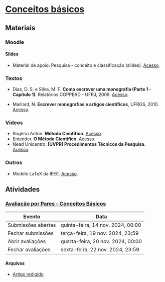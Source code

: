 # [Conceitos básicos](https://ead.ufjf.br/course/view.php?id=7440#coursecontentcollapse3)

## Materiais

### Moodle

#### Slides

- Material de apoio: Pesquisa - conceito e classificação (slides). [Acesso](https://ead.ufjf.br/mod/resource/view.php?id=429693).

### Textos

- Dias, D. S. e Silva, M. F. **Como escrever uma monografia (Parte 1 - Capítulo 1)**. Relatórios COPPEAD - UFRJ, 2009. [Acesso](https://ead.ufjf.br/pluginfile.php/1888322/course/section/97869/como-escrever-uma-monografia-donaldo-de-souza-dias-monica-ferreira-da-silva.pdf).

- Maillard, N. **Escrever monografias e artigos científicos**, UFRGS, 2010. [Acesso](http://www.inf.ufrgs.br/~nicolas/writing_papers_essays.html).

### Vídeos

- Rogério Anton. **Método Científico**. [Acesso](https://youtu.be/eRDBggKy0js).
- Entender. **O Método Científico**. [Acesso](https://youtu.be/ib3fLWeJFSE).
- Nead Unicentro. **[UVPR] Procedimentos Técnicos da Pesquisa**. [Acesso](https://youtu.be/iodDhTFCMwc).

### Outros

- Modelo LaTeX da IEEE. [Acesso](https://www.overleaf.com/latex/templates/ieee-conference-latex-template/hkfsmxcvymyk).

## Atividades

### [Avaliação por Pares - Conceitos Básicos](https://ead.ufjf.br/mod/assign/view.php?id=429694)

| Evento             | Data                              |
| ------------------ | --------------------------------- |
| Submissões abertas | quinta-feira, 14 nov. 2024, 00:00 |
| Fechar submissões  | terça-feira, 19 nov. 2024, 23:59  |
| Abrir avaliações   | quarta-feira, 20 nov. 2024, 00:00 |
| Fechar avaliações  | sexta-feira, 22 nov. 2024, 23:59  |

#### Arquivos

- [Artigo redigido](atividades/artigo)

